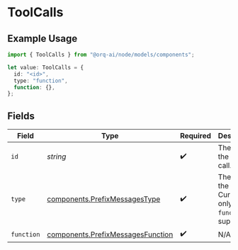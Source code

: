 # ToolCalls

## Example Usage

```typescript
import { ToolCalls } from "@orq-ai/node/models/components";

let value: ToolCalls = {
  id: "<id>",
  type: "function",
  function: {},
};
```

## Fields

| Field                                                                                  | Type                                                                                   | Required                                                                               | Description                                                                            |
| -------------------------------------------------------------------------------------- | -------------------------------------------------------------------------------------- | -------------------------------------------------------------------------------------- | -------------------------------------------------------------------------------------- |
| `id`                                                                                   | *string*                                                                               | :heavy_check_mark:                                                                     | The ID of the tool call.                                                               |
| `type`                                                                                 | [components.PrefixMessagesType](../../models/components/prefixmessagestype.md)         | :heavy_check_mark:                                                                     | The type of the tool. Currently, only `function` is supported.                         |
| `function`                                                                             | [components.PrefixMessagesFunction](../../models/components/prefixmessagesfunction.md) | :heavy_check_mark:                                                                     | N/A                                                                                    |